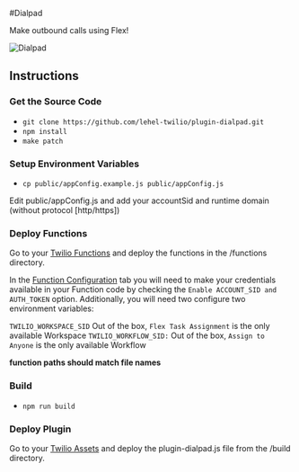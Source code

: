 #Dialpad

Make outbound calls using Flex!

![Dialpad](https://cinereous-mallard-4959.twil.io/assets/dialpad.png)

## Instructions

### Get the Source Code

-   `git clone https://github.com/lehel-twilio/plugin-dialpad.git`
-   `npm install`
-   `make patch`

### Setup Environment Variables

-   `cp public/appConfig.example.js public/appConfig.js`

Edit public/appConfig.js and add your accountSid and runtime domain (without protocol [http/https])

### Deploy Functions

Go to your [Twilio Functions](https://www.twilio.com/console/runtime/functions/manage) and deploy the functions in the /functions directory.

In the [Function Configuration](https://www.twilio.com/console/runtime/functions/configure) tab you will need to make your credentials available in your Function code by checking the `Enable ACCOUNT_SID and AUTH_TOKEN` option. Additionally, you will need two configure two environment variables:

`TWILIO_WORKSPACE_SID` Out of the box, `Flex Task Assignment` is the only available Workspace
`TWILIO_WORKFLOW_SID:` Out of the box, `Assign to Anyone` is the only available Workflow

**function paths should match file names**

### Build

-   `npm run build`

### Deploy Plugin

Go to your [Twilio Assets](https://www.twilio.com/console/runtime/assets/public) and deploy the plugin-dialpad.js file from the /build directory.
